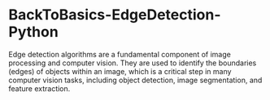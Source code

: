 # BackToBasics-EdgeDetection-Python
Edge detection algorithms are a fundamental component of image processing and computer vision. They are used to identify the boundaries (edges) of objects within an image, which is a critical step in many computer vision tasks, including object detection, image segmentation, and feature extraction.
